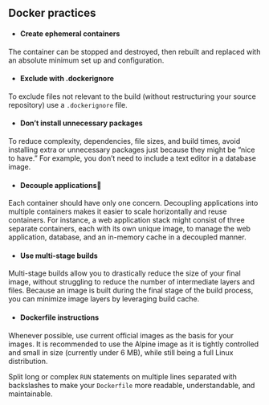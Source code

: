 ## Docker practices

* #### Create ephemeral containers

The container can be stopped and destroyed, then rebuilt and replaced with an absolute minimum set up and configuration.

* #### Exclude with .dockerignore

To exclude files not relevant to the build (without restructuring your source repository) use a `.dockerignore` file.

* #### Don’t install unnecessary packages

To reduce complexity, dependencies, file sizes, and build times, avoid installing extra or unnecessary packages just because they might be “nice to have.” For example, you don’t need to include a text editor in a database image.

* #### Decouple applications🔗

Each container should have only one concern. Decoupling applications into multiple containers makes it easier to scale horizontally and reuse containers. For instance, a web application stack might consist of three separate containers, each with its own unique image, to manage the web application, database, and an in-memory cache in a decoupled manner.

* #### Use multi-stage builds

Multi-stage builds allow you to drastically reduce the size of your final image, without struggling to reduce the number of intermediate layers and files. Because an image is built during the final stage of the build process, you can minimize image layers by leveraging build cache.

* #### Dockerfile instructions

Whenever possible, use current official images as the basis for your images. It is recommended to use the Alpine image as it is tightly controlled and small in size (currently under 6 MB), while still being a full Linux distribution.

Split long or complex `RUN` statements on multiple lines separated with backslashes to make your `Dockerfile` more readable, understandable, and maintainable.


